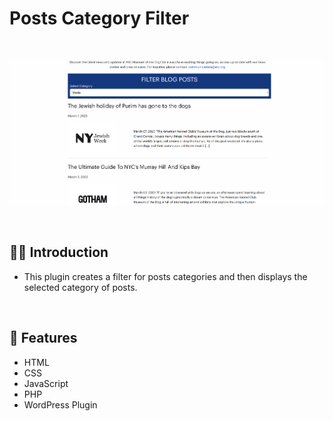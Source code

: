 # Posts Category Filter

<br>

![](https://github.com/Matthewpco/WP-Plugin-Posts-Category-Filter/blob/main/category-shortcode-posts-screenshot.png?raw=true)

<br>

## 🙋‍♂️ Introduction

- This plugin creates a filter for posts categories and then displays the selected category of posts.

<br>

## 📜 Features

- HTML
- CSS
- JavaScript
- PHP
- WordPress Plugin
